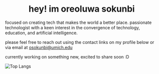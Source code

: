 <h1 align="center">hey! im oreoluwa sokunbi</h1>

focused on creating tech that makes the world a better place.
passionate technologist with a keen interest in the convergence of technology, education, and artificial intelligence.

please feel free to reach out using the contact links on my profile below or via email at [osokunbi@umich.edu](mailto:osokunbi@umich.edu)

currently working on something new, excited to share soon :D

![Top Langs](https://github-readme-stats.vercel.app/api/top-langs/?username=OSokunbi&hide_progress=true)
